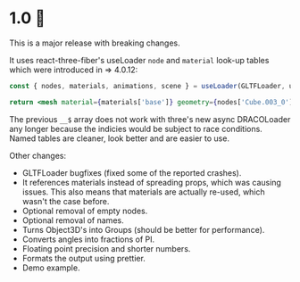 # 1.0 🎉

This is a major release with breaking changes.

It uses react-three-fiber's useLoader `node` and `material` look-up tables which were introduced in => 4.0.12:

```jsx
const { nodes, materials, animations, scene } = useLoader(GLTFLoader, url)

return <mesh material={materials['base']} geometry={nodes['Cube.003_0'].geometry} />
```

The previous `__$` array does not work with three's new async DRACOLoader any longer because the indicies would be subject to race conditions. Named tables are cleaner, look better and are easier to use.

Other changes:

- GLTFLoader bugfixes (fixed some of the reported crashes).
- It references materials instead of spreading props, which was causing issues. This also means that materials are actually re-used, which wasn't the case before.
- Optional removal of empty nodes.
- Optional removal of names.
- Turns Object3D's into Groups (should be better for performance).
- Converts angles into fractions of PI.
- Floating point precision and shorter numbers.
- Formats the output using prettier.
- Demo example.
